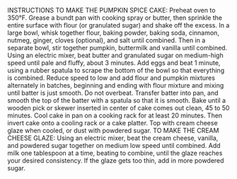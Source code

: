 INSTRUCTIONS
TO MAKE THE PUMPKIN SPICE CAKE:
Preheat oven to 350°F. Grease a bundt pan with cooking spray or butter, then sprinkle the entire surface with flour (or granulated sugar) and shake off the excess.
In a large bowl, whisk together flour, baking powder, baking soda, cinnamon, nutmeg, ginger, cloves (optional), and salt until combined. Then in a separate bowl, stir together pumpkin, buttermilk and vanilla until combined.
Using an electric mixer, beat butter and granulated sugar on medium-high speed until pale and fluffy, about 3 minutes. Add eggs and beat 1 minute, using a rubber spatula to scrape the bottom of the bowl so that everything is combined. Reduce speed to low and add flour and pumpkin mixtures alternately in batches, beginning and ending with flour mixture and mixing until batter is just smooth. Do not overbeat.
Transfer batter into pan, and smooth the top of the batter with a spatula so that it is smooth. Bake until a wooden pick or skewer inserted in center of cake comes out clean, 45 to 50 minutes. Cool cake in pan on a cooking rack for at least 20 minutes. Then invert cake onto a cooling rack or a cake platter. Top with cream cheese glaze when cooled, or dust with powdered sugar.
TO MAKE THE CREAM CHEESE GLAZE:
Using an electric mixer, beat the cream cheese, vanilla, and powdered sugar together on medium low speed until combined. Add milk one tablespoon at a time, beating to combine, until the glaze reaches your desired consistency. If the glaze gets too thin, add in more powdered sugar.